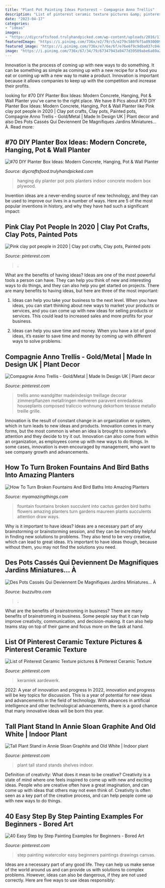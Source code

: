 ```yaml
---
title: "Plant Pot Painting Ideas Pinterest ~ Compagnie Anno Trellis"
description: "List of pinterest ceramic texture pictures &amp; pinterest ceramic texture"
date: "2023-04-17"
categories:
- "ideas"
images:
- "https://diycraftsfood.trulyhandpicked.com/wp-content/uploads/2016/11/DIY-hanging-planter-pots-5.jpg"
featuredImage: "https://i.pinimg.com/736x/e2/79/c5/e279c580f6f5a893000930093308c7a1--tall-plants-plant-stands.jpg"
featured_image: "https://i.pinimg.com/736x/e7/6e/6f/e76e6f9c9dba037c04df5c20be916f37.jpg"
image: "https://i.pinimg.com/736x/67/34/79/67347943a9477d39509abe6a69a2917b.jpg"
---
```



Innovation is the process of coming up with new ways to do something. It can be something as simple as coming up with a new recipe for a food you eat or coming up with a new way to make a product. Innovation is important because it allows companies to keep up with the competition and increase their profits.

	

		
looking for #70 DIY Planter Box Ideas: Modern Concrete, Hanging, Pot &amp; Wall Planter you've came to the right place. We have 8 Pics about #70 DIY Planter Box Ideas: Modern Concrete, Hanging, Pot &amp; Wall Planter like Pink clay pot people in 2020 | Clay pot crafts, Clay pots, Painted pots, Compagnie Anno Trellis - Gold/Metal | Made In Design UK | Plant decor and also Des Pots Cassés Qui Deviennent De Magnifiques Jardins Miniatures… À. Read more:
		
    
## #70 DIY Planter Box Ideas: Modern Concrete, Hanging, Pot &amp; Wall Planter

<img loading=lazy src="https://diycraftsfood.trulyhandpicked.com/wp-content/uploads/2016/11/DIY-hanging-planter-pots-5.jpg" onerror="this.onerror=null;this.src='https://tse1.mm.bing.net/th?id=OIP.PQbZUiw3T-9nhrRSu9XzSgHaLH&amp;pid=15.1';" alt="#70 DIY Planter Box Ideas: Modern Concrete, Hanging, Pot &amp; Wall Planter">

_Source: diycraftsfood.trulyhandpicked.com_

>hanging diy planter pot pots planters indoor concrete modern box plywood. 

	

Invention ideas are a never-ending source of new technology, and they can be used to improve our lives in a number of ways. Here are 5 of the most popular inventions in history, and why they have had such a significant impact:

    
## Pink Clay Pot People In 2020 | Clay Pot Crafts, Clay Pots, Painted Pots

<img loading=lazy src="https://i.pinimg.com/736x/e7/6e/6f/e76e6f9c9dba037c04df5c20be916f37.jpg" onerror="this.onerror=null;this.src='https://tse3.mm.bing.net/th?id=OIP.1tfjD5GpO0WS9JRyDKjywQHaJ3&amp;pid=15.1';" alt="Pink clay pot people in 2020 | Clay pot crafts, Clay pots, Painted pots">

_Source: pinterest.com_

>. 

	

What are the benefits of having ideas?
Ideas are one of the most powerful tools a person can have. They can help you think of new and interesting ways to do things, and they can also help you get started on projects. There are many benefits to having ideas, but here are three of the most important: 
1. Ideas can help you take your business to the next level. When you have ideas, you can start thinking about new ways to market your products or services, and you can come up with new ideas for selling products or services. This could lead to increased sales and more profits for your business. 

2. Ideas can help you save time and money. When you have a lot of good ideas, it’s easier to save time and money by coming up with different ways to solve problems.

    
## Compagnie Anno Trellis - Gold/Metal | Made In Design UK | Plant Decor

<img loading=lazy src="https://i.pinimg.com/736x/bd/bf/16/bdbf1613f036fed7946559f7106ac4d9.jpg" onerror="this.onerror=null;this.src='https://tse4.mm.bing.net/th?id=OIP.Qga6teed60XbprjX_TFQugHaLH&amp;pid=15.1';" alt="Compagnie Anno Trellis - Gold/Metal | Made In Design UK | Plant decor">

_Source: pinterest.com_

>trellis anno wandgitter madeindesign treillage decorar zimmerpflanzen metallringen mehreren paravent enredaderas houseplants composed traliccio wohnung dekorhom terasse metallo treille grille. 

	

Innovation is the result of constant change in an organization or system, which in turn leads to new ideas and products. Innovation comes in many forms, but the most common is when an idea is brought to someone’s attention and they decide to try it out. Innovation can also come from within an organization, as employees come up with new ways to do things. In some cases, innovation is even encouraged by management, who want to see company growth and advancements.

    
## How To Turn Broken Fountains And Bird Baths Into Amazing Planters

<img loading=lazy src="https://myamazingthings.com/wp-content/uploads/2017/04/cactus-fountain--759x1024.jpeg" onerror="this.onerror=null;this.src='https://tse2.mm.bing.net/th?id=OIP.K8EyORsqfZG2ow4879BoGgHaJ_&amp;pid=15.1';" alt="How To Turn Broken Fountains And Bird Baths Into Amazing Planters">

_Source: myamazingthings.com_

>fountain fountains broken succulent into cactus garden bird baths flowers amazing planters turn gardens maureen plants succulents attention draw ways. 

	

Why is it important to have ideas?
Ideas are a necessary part of any brainstorming or brainstorming session, and they can be incredibly helpful in finding new solutions to problems. They also tend to be very creative, which can lead to great ideas. It’s important to have ideas though, because without them, you may not find the solutions you need.

    
## Des Pots Cassés Qui Deviennent De Magnifiques Jardins Miniatures… À

<img loading=lazy src="http://buzzultra.com/wp-content/uploads/2017/02/jardin-miniature-pot-cassee-plantes.jpg" onerror="this.onerror=null;this.src='https://tse2.mm.bing.net/th?id=OIP.UGV9BshXI7MBBIKHFGC6qwAAAA&amp;pid=15.1';" alt="Des Pots Cassés Qui Deviennent De Magnifiques Jardins Miniatures… À">

_Source: buzzultra.com_

>. 

	

What are the benefits of brainstroming in business?
There are many benefits of brainstroming in business. Some people say that it can help improve creativity, communication, and decision-making. It can also help teams stay on top of their game and focus more on the task at hand.

    
## List Of Pinterest Ceramic Texture Pictures &amp; Pinterest Ceramic Texture

<img loading=lazy src="https://i.pinimg.com/736x/6e/7c/3a/6e7c3aa96066121c22674edd01598f7b.jpg" onerror="this.onerror=null;this.src='https://tse1.mm.bing.net/th?id=OIP.n7dFISF5CXaQm6Toh_hnFgHaJ4&amp;pid=15.1';" alt="List of Pinterest Ceramic Texture pictures &amp; Pinterest Ceramic Texture">

_Source: pinterest.com_

>keramiek aardewerk. 

	

2022: A year of innovation and progress
In 2022, innovation and progress will be key topics for discussion. This is a year of potential for new ideas and advancements in the field of technology. With advances in artificial intelligence and other technological advancements, there is a good chance that many innovative ideas will be born this year.

    
## Tall Plant Stand In Annie Sloan Graphite And Old White | Indoor Plant

<img loading=lazy src="https://i.pinimg.com/736x/e2/79/c5/e279c580f6f5a893000930093308c7a1--tall-plants-plant-stands.jpg" onerror="this.onerror=null;this.src='https://tse4.mm.bing.net/th?id=OIP.P2I-lcSiMDHeJS7xWyT5ugHaJ3&amp;pid=15.1';" alt="Tall Plant Stand in Annie Sloan Graphite and Old White | Indoor plant">

_Source: pinterest.com_

>plant tall stand stands shelves indoor. 

	

Definition of creativity: What does it mean to be creative?
Creativity is a state of mind where one feels inspired to come up with new and exciting ideas. People who are creative often have a great imagination, and can come up with ideas that others may not even think of. Creativity is often seen as a key part of the creative process, and can help people come up with new ways to do things.

    
## 40 Easy Step By Step Painting Examples For Beginners - Bored Art

<img loading=lazy src="https://i.pinimg.com/736x/67/34/79/67347943a9477d39509abe6a69a2917b.jpg" onerror="this.onerror=null;this.src='https://tse2.mm.bing.net/th?id=OIP.efRS4azX-GLwrT0hUEjtDQHaNK&amp;pid=15.1';" alt="40 Easy Step by Step Painting Examples for Beginners - Bored Art">

_Source: pinterest.com_

>step painting watercolor easy beginners paintings drawings canvas. 

	

Ideas are a necessary part of any good life. They can help us make sense of the world around us and can provide us with solutions to complex problems. However, ideas can also be dangerous, if they are not used correctly. Here are five ways to use ideas responsibly: 

